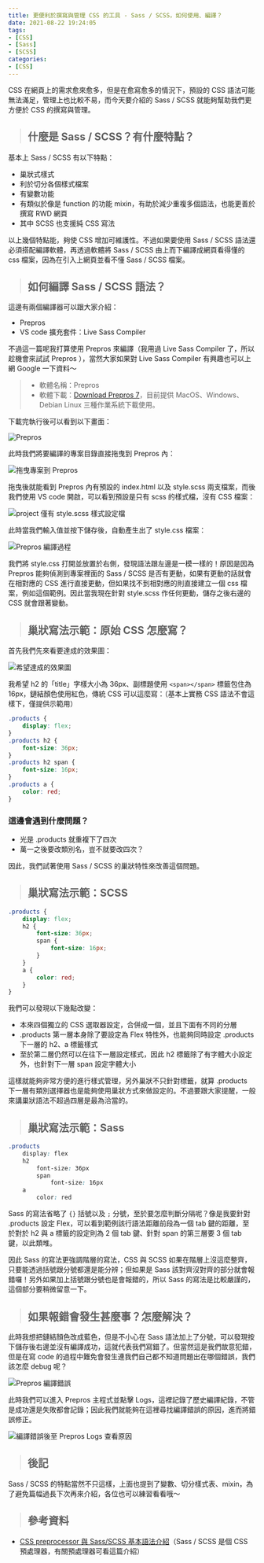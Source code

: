 ```yaml
---
title: 更便利於撰寫與管理 CSS 的工具 - Sass / SCSS，如何使用、編譯？
date: 2021-08-22 19:24:05
tags:
- [CSS]
- [Sass]
- [SCSS]
categories:
- [CSS]
---
```


CSS 在網頁上的需求愈來愈多，但是在愈寫愈多的情況下，預設的 CSS 語法可能無法滿足，管理上也比較不易，而今天要介紹的 Sass / SCSS 就能夠幫助我們更方便於 CSS 的撰寫與管理。

<!-- more -->

> ## 什麼是 Sass / SCSS？有什麼特點？

基本上 Sass / SCSS 有以下特點：

* 巢狀式樣式
* 利於切分各個樣式檔案
* 有變數功能
* 有類似於像是 function 的功能 mixin，有助於減少重複多個語法，也能更善於撰寫 RWD 網頁
* 其中 SCSS 也支援純 CSS 寫法

以上幾個特點能，夠使 CSS 增加可維護性。不過如果要使用 Sass / SCSS 語法還必須搭配編譯軟體，再透過軟體將 Sass / SCSS 由上而下編譯成網頁看得懂的 css 檔案，因為在引入上網頁並看不懂 Sass / SCSS 檔案。

> ## 如何編譯 Sass / SCSS 語法？

這邊有兩個編譯器可以跟大家介紹：

* Prepros
* VS code 擴充套件：Live Sass Compiler

不過這一篇呢我打算使用 Prepros 來編譯（我用過 Live Sass Compiler 了，所以趁機會來試試 Prepros ），當然大家如果對 Live Sass Compiler 有興趣也可以上網 Google 一下資料～

> * 軟體名稱：Prepros
> * 軟體下載：[Download Prepros 7](https://prepros.io/downloads)，目前提供 MacOS、Windows、Debian Linux 三種作業系統下載使用。

下載完執行後可以看到以下畫面：

![Prepros](http://img.guiblogs.com/css-sass-scss/prepros-home.jpg)

此時我們將要編譯的專案目錄直接拖曳到 Prepros 內：

![拖曳專案到 Prepros](https://img.guiblogs.com/css-sass-scss/import-project.jpg)

拖曳後就能看到 Prepros 內有預設的 index.html 以及 style.scss 兩支檔案，而後我們使用 VS code 開啟，可以看到預設是只有 scss 的樣式檔，沒有 CSS 檔案：

![project 僅有 style.scss 樣式設定檔](https://img.guiblogs.com/css-sass-scss/project.jpg)

此時當我們輸入值並按下儲存後，自動產生出了 style.css 檔案：

![Prepros 編譯過程](https://img.guiblogs.com/css-sass-scss/compile-demo.jpg)

我們將 style.css 打開並放置於右側，發現語法跟左邊是一模一樣的！原因是因為 Prepros 能夠偵測到專案裡面的 Sass / SCSS 是否有更動，如果有更動的話就會在相對應的 CSS 進行直接更動，但如果找不到相對應的則直接建立一個 css 檔案，例如這個範例。因此當我現在針對 style.scss 作任何更動，儲存之後右邊的 CSS 就會跟著變動。

> ## 巢狀寫法示範：原始 CSS 怎麼寫？

首先我們先來看要達成的效果圖：

![希望達成的效果圖](https://img.guiblogs.com/css-sass-scss/demo-example.jpg)

我希望 h2 的「title」字樣大小為 36px、副標題使用 `<span></span>` 標籤包住為 16px，鏈結顏色使用紅色，傳統 CSS 可以這麼寫：（基本上實務 CSS 語法不會這樣下，僅提供示範用）

``` CSS
.products {
    display: flex;
}
.products h2 {
    font-size: 36px;
}
.products h2 span {
    font-size: 16px;
}
.products a {
    color: red;
}
```

### 這邊會遇到什麼問題？

* 光是 .products 就重複下了四次
* 萬一之後要改類別名，豈不就要改四次？

因此，我們試著使用 Sass / SCSS 的巢狀特性來改善這個問題。

> ## 巢狀寫法示範：SCSS

``` CSS
.products {
    display: flex;
    h2 {
        font-size: 36px;
        span {
            font-size: 16px;
        }
    }
    a {
        color: red;
    }
}
```

我們可以發現以下幾點改變：

* 本來四個獨立的 CSS 選取器設定，合併成一個，並且下面有不同的分層
* .products 第一層本身除了要設定為 Flex 特性外，也能夠同時設定 .products 下一層的 h2、a 標籤樣式
* 至於第二層仍然可以在往下一層設定樣式，因此 h2 標籤除了有字體大小設定外，也針對下一層 span 設定字體大小

這樣就能夠非常方便的進行樣式管理，另外巢狀不只針對標籤，就算 .products 下一層有類別選擇器也是能夠使用巢狀方式來做設定的。不過要跟大家提醒，一般來講巢狀語法不超過四層是最為洽當的。

> ## 巢狀寫法示範：Sass

``` scss
.products 
    display: flex
    h2
        font-size: 36px
        span 
            font-size: 16px
    a 
        color: red
```

Sass 的寫法省略了 `{}` 括號以及 `;` 分號，至於要怎麼判斷分隔呢？像是我要針對 .products 設定 Flex，可以看到範例該行語法距離前段為一個 tab 鍵的距離，至於對於 h2 與 a 標籤的設定則為 2 個 tab 鍵、針對 span 的第三層要 3 個 tab 鍵，以此類堆。

因此 Sass 的寫法更強調階層的寫法，CSS 與 SCSS 如果在階層上沒這麼整齊，只要能透過括號跟分號都還是能分辨；但如果是 Sass 該對齊沒對齊的部分就會報錯囉！另外如果加上括號跟分號也是會報錯的，所以 Sass 的寫法是比較嚴謹的，這個部分要稍微留意一下。

> ## 如果報錯會發生甚麼事？怎麼解決？

此時我想把鏈結顏色改成藍色，但是不小心在 Sass 語法加上了分號，可以發現按下儲存後右邊並沒有編譯成功，這就代表我們寫錯了。但當然這是我們故意犯錯，但是在寫 code 的過程中難免會發生連我們自己都不知道問題出在哪個錯誤，我們該怎麼 debug 呢？

![Prepros 編譯錯誤](https://img.guiblogs.com/css-sass-scss/compile-error.jpg)

此時我們可以進入 Prepros 主程式並點擊 Logs，這裡記錄了歷史編譯紀錄，不管是成功還是失敗都會記錄；因此我們就能夠在這裡尋找編譯錯誤的原因，進而將錯誤修正。

![編譯錯誤後至 Prepros Logs 查看原因](https://img.guiblogs.com/css-sass-scss/prepros-logs.jpg)

> ## 後記

Sass / SCSS 的特點當然不只這樣，上面也提到了變數、切分樣式表、mixin，為了避免篇幅過長下次再來介紹，各位也可以練習看看哦～

> ## 參考資料

* [CSS preprocessor 與 Sass/SCSS 基本語法介紹](https://tw.alphacamp.co/blog/css-preprocessor-sass-scss)（Sass / SCSS 是個 CSS 預處理器，有關預處理器可看這篇介紹）